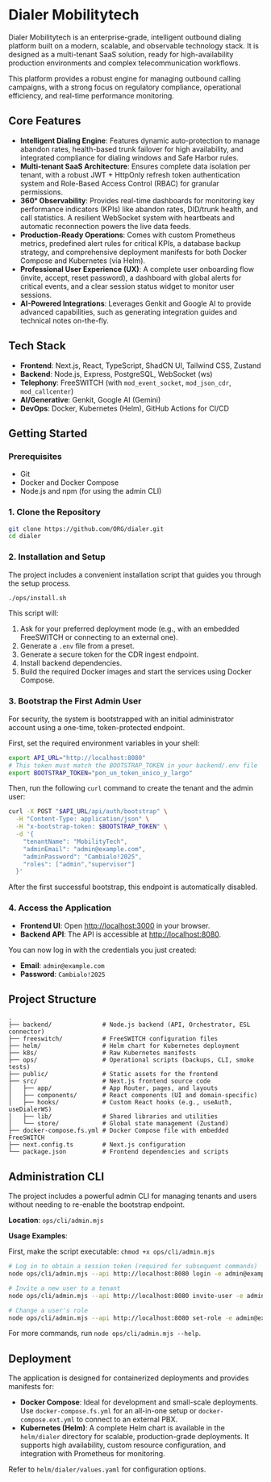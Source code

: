 # Dialer Mobilitytech

Dialer Mobilitytech is an enterprise-grade, intelligent outbound dialing platform built on a modern, scalable, and observable technology stack. It is designed as a multi-tenant SaaS solution, ready for high-availability production environments and complex telecommunication workflows.

This platform provides a robust engine for managing outbound calling campaigns, with a strong focus on regulatory compliance, operational efficiency, and real-time performance monitoring.

## Core Features

-   **Intelligent Dialing Engine**: Features dynamic auto-protection to manage abandon rates, health-based trunk failover for high availability, and integrated compliance for dialing windows and Safe Harbor rules.
-   **Multi-tenant SaaS Architecture**: Ensures complete data isolation per tenant, with a robust JWT + HttpOnly refresh token authentication system and Role-Based Access Control (RBAC) for granular permissions.
-   **360° Observability**: Provides real-time dashboards for monitoring key performance indicators (KPIs) like abandon rates, DID/trunk health, and call statistics. A resilient WebSocket system with heartbeats and automatic reconnection powers the live data feeds.
-   **Production-Ready Operations**: Comes with custom Prometheus metrics, predefined alert rules for critical KPIs, a database backup strategy, and comprehensive deployment manifests for both Docker Compose and Kubernetes (via Helm).
-   **Professional User Experience (UX)**: A complete user onboarding flow (invite, accept, reset password), a dashboard with global alerts for critical events, and a clear session status widget to monitor user sessions.
-   **AI-Powered Integrations**: Leverages Genkit and Google AI to provide advanced capabilities, such as generating integration guides and technical notes on-the-fly.

## Tech Stack

-   **Frontend**: Next.js, React, TypeScript, ShadCN UI, Tailwind CSS, Zustand
-   **Backend**: Node.js, Express, PostgreSQL, WebSocket (ws)
-   **Telephony**: FreeSWITCH (with `mod_event_socket`, `mod_json_cdr`, `mod_callcenter`)
-   **AI/Generative**: Genkit, Google AI (Gemini)
-   **DevOps**: Docker, Kubernetes (Helm), GitHub Actions for CI/CD

## Getting Started

### Prerequisites

-   Git
-   Docker and Docker Compose
-   Node.js and npm (for using the admin CLI)

### 1. Clone the Repository

```bash
git clone https://github.com/ORG/dialer.git
cd dialer
```

### 2. Installation and Setup

The project includes a convenient installation script that guides you through the setup process.

```bash
./ops/install.sh
```

This script will:
1.  Ask for your preferred deployment mode (e.g., with an embedded FreeSWITCH or connecting to an external one).
2.  Generate a `.env` file from a preset.
3.  Generate a secure token for the CDR ingest endpoint.
4.  Install backend dependencies.
5.  Build the required Docker images and start the services using Docker Compose.

### 3. Bootstrap the First Admin User

For security, the system is bootstrapped with an initial administrator account using a one-time, token-protected endpoint.

First, set the required environment variables in your shell:

```bash
export API_URL="http://localhost:8080"
# This token must match the BOOTSTRAP_TOKEN in your backend/.env file
export BOOTSTRAP_TOKEN="pon_un_token_unico_y_largo"
```

Then, run the following `curl` command to create the tenant and the admin user:

```bash
curl -X POST "$API_URL/api/auth/bootstrap" \
  -H "Content-Type: application/json" \
  -H "x-bootstrap-token: $BOOTSTRAP_TOKEN" \
  -d '{
    "tenantName": "MobilityTech",
    "adminEmail": "admin@example.com",
    "adminPassword": "Cambialo!2025",
    "roles": ["admin","supervisor"]
  }'
```

After the first successful bootstrap, this endpoint is automatically disabled.

### 4. Access the Application

-   **Frontend UI**: Open [http://localhost:3000](http://localhost:3000) in your browser.
-   **Backend API**: The API is accessible at [http://localhost:8080](http://localhost:8080).

You can now log in with the credentials you just created:
-   **Email**: `admin@example.com`
-   **Password**: `Cambialo!2025`

## Project Structure

```
.
├── backend/              # Node.js backend (API, Orchestrator, ESL connector)
├── freeswitch/           # FreeSWITCH configuration files
├── helm/                 # Helm chart for Kubernetes deployment
├── k8s/                  # Raw Kubernetes manifests
├── ops/                  # Operational scripts (backups, CLI, smoke tests)
├── public/               # Static assets for the frontend
├── src/                  # Next.js frontend source code
│   ├── app/              # App Router, pages, and layouts
│   ├── components/       # React components (UI and domain-specific)
│   ├── hooks/            # Custom React hooks (e.g., useAuth, useDialerWS)
│   ├── lib/              # Shared libraries and utilities
│   └── store/            # Global state management (Zustand)
├── docker-compose.fs.yml # Docker Compose file with embedded FreeSWITCH
├── next.config.ts        # Next.js configuration
└── package.json          # Frontend dependencies and scripts
```

## Administration CLI

The project includes a powerful admin CLI for managing tenants and users without needing to re-enable the bootstrap endpoint.

**Location**: `ops/cli/admin.mjs`

**Usage Examples**:

First, make the script executable:
`chmod +x ops/cli/admin.mjs`

```bash
# Log in to obtain a session token (required for subsequent commands)
node ops/cli/admin.mjs --api http://localhost:8080 login -e admin@example.com -p 'Cambialo!2025'

# Invite a new user to a tenant
node ops/cli/admin.mjs --api http://localhost:8080 invite-user -e admin@example.com -p 'Cambialo!2025' -t MobilityTech --invite new.agent@example.com

# Change a user's role
node ops/cli/admin.mjs --api http://localhost:8080 set-role -e admin@example.com -p 'Cambialo!2025' -t MobilityTech --target new.agent@example.com -r supervisor
```

For more commands, run `node ops/cli/admin.mjs --help`.

## Deployment

The application is designed for containerized deployments and provides manifests for:

-   **Docker Compose**: Ideal for development and small-scale deployments. Use `docker-compose.fs.yml` for an all-in-one setup or `docker-compose.ext.yml` to connect to an external PBX.
-   **Kubernetes (Helm)**: A complete Helm chart is available in the `helm/dialer` directory for scalable, production-grade deployments. It supports high availability, custom resource configuration, and integration with Prometheus for monitoring.

Refer to `helm/dialer/values.yaml` for configuration options.
